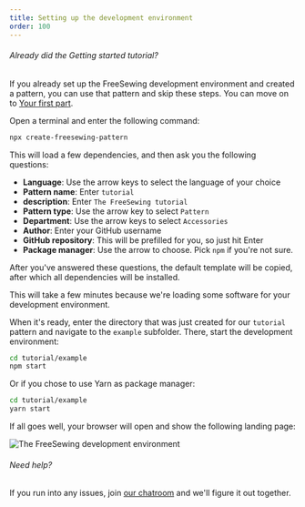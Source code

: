 ```yaml
---
title: Setting up the development environment
order: 100
---
```


<Note>

###### Already did the Getting started tutorial?

If you already set up the FreeSewing development environment and created a pattern, you can use that pattern and skip these steps. You can move on to [Your first part](/tutorials/pattern-design/your-first-part/).

</Note>

Open a terminal and enter the following command:

```bash
npx create-freesewing-pattern
```

This will load a few dependencies, and then ask you the following questions:

- **Language**: Use the arrow keys to select the language of your choice
- **Pattern name**: Enter `tutorial`
- **description**: Enter `The FreeSewing tutorial`
- **Pattern type**: Use the arrow key to select `Pattern`
- **Department**: Use the arrow keys to select `Accessories`
- **Author**: Enter your GitHub username
- **GitHub repository**: This will be prefilled for you, so just hit Enter
- **Package manager**: Use the arrow to choose. Pick `npm` if you're not sure.

After you've answered these questions, the default template will be copied, after which all dependencies will be installed.

<Note>

This will take a few minutes because we're loading some software for your development environment.

</Note>

When it's ready, enter the directory that was just created for our `tutorial` pattern and navigate to the `example` subfolder. There, start the development environment:

```bash
cd tutorial/example
npm start
```

Or if you chose to use Yarn as package manager:

```bash
cd tutorial/example
yarn start
```

If all goes well, your browser will open and show the following landing page:

![The FreeSewing development environment](./cfp.png)

<Note>

###### Need help?

If you run into any issues, join [our chatroom](https://discord.freesewing.org/) and
we'll figure it out together.

</Note>

